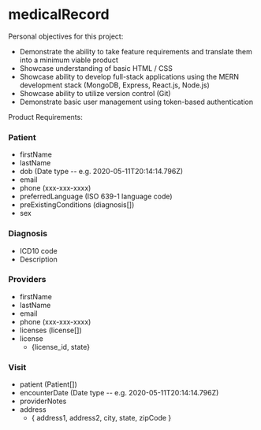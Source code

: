 # medicalRecord

Personal objectives for this project:

- Demonstrate the ability to take feature requirements and translate them into a minimum viable product
- Showcase understanding of basic HTML / CSS
- Showcase ability to develop full-stack applications using the MERN development stack (MongoDB, Express, React.js, Node.js)
- Showcase ability to utilize version control (Git)
- Demonstrate basic user management using token-based authentication

Product Requirements:

### Patient

- firstName
- lastName
- dob (Date type -- e.g. 2020-05-11T20:14:14.796Z)
- email
- phone (xxx-xxx-xxxx)
- preferredLanguage (ISO 639-1 language code)
- preExistingConditions (diagnosis[])
- sex

### Diagnosis

- ICD10 code
- Description

### Providers

- firstName
- lastName
- email
- phone (xxx-xxx-xxxx)
- licenses (license[])
- license
  - {license_id, state}

### Visit

- patient (Patient[])
- encounterDate (Date type -- e.g. 2020-05-11T20:14:14.796Z)
- providerNotes
- address
  - { address1, address2, city, state, zipCode }
